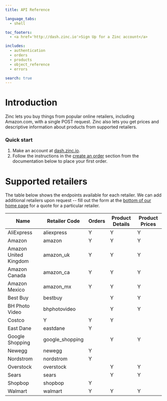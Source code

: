 ```yaml
---
title: API Reference

language_tabs:
  - shell

toc_footers:
  - <a href='http://dash.zinc.io'>Sign Up for a Zinc account</a>

includes:
  - authentication
  - orders
  - products
  - object_reference
  - errors

search: true
---
```


# Introduction

Zinc lets you buy things from popular online retailers, including Amazon.com, with  a single POST request. Zinc also lets you get prices and descriptive information about products from supported retailers.

### Quick start

1. Make an account at [dash.zinc.io](https://dash.zinc.io).
2. Follow the instructions in the [create an order](#create-an-order) section from the documentation below to place your first order.

# Supported retailers

The table below shows the endpoints available for each retailer. We can add additional retailers upon request -- fill out the form at the [bottom of our home page](https://zinc.io/#bottom) for a quote for a particular retailer.

Name | Retailer Code | Orders | Product Details | Product Prices
---- | ------------- | ------ | --------------- | --------------
AliExpress | aliexpress | Y | Y | Y
Amazon | amazon | Y | Y | Y
Amazon United Kingdom | amazon_uk | Y | Y | Y
Amazon Canada | amazon_ca | Y | Y | Y
Amazon Mexico | amazon_mx | Y | Y | Y
Best Buy | bestbuy | | Y | Y
BH Photo Video | bhphotovideo | | Y | Y 
Costco | Y | Y | Y
East Dane | eastdane | Y | |
Google Shopping | google_shopping | | Y | Y
Newegg | newegg | Y | |
Nordstrom | nordstrom | Y | |
Overstock | overstock | | Y | Y
Sears | sears | | Y | Y
Shopbop | shopbop | Y | |
Walmart | walmart | Y | Y | Y

